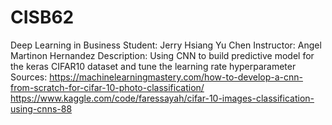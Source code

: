 # CISB62
Deep Learning in Business
Student: Jerry Hsiang Yu Chen
Instructor: Angel Martinon Hernandez
Description: Using CNN to build predictive model for the keras CIFAR10 dataset and tune the learning rate hyperparameter
Sources: https://machinelearningmastery.com/how-to-develop-a-cnn-from-scratch-for-cifar-10-photo-classification/
https://www.kaggle.com/code/faressayah/cifar-10-images-classification-using-cnns-88
